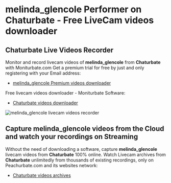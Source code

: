 # melinda_glencole Performer on Chaturbate - Free LiveCam videos downloader

## Chaturbate Live Videos Recorder

Monitor and record livecam videos of **melinda_glencole** from **Chaturbate** with Moniturbate.com
Get a premium trial for free by just and only registering with your Email address:
* [melinda_glencole Premium videos downloader](https://moniturbate.com/request-demo-licence-key.html)

Free livecam videos downloader - Moniturbate Software:
* [Chaturbate videos downloader](https://moniturbate.com/moniturbate-download-software.html)

![melinda_glencole livecam videos recorder](https://peachurnet.com/templates/moniturbate-software.png)


## Capture melinda_glencole videos from the Cloud and watch your recordings on Streaming

Without the need of downloading a software, capture **melinda_glencole** livecam videos from **Chaturbate** 100% online.
Watch Livecam archives from **Chaturbate** unlimitedly from thousands of existing recordings, only on Peachurbate.com and its websites network:
* [Chaturbate videos archives](https://peachurnet.com/)